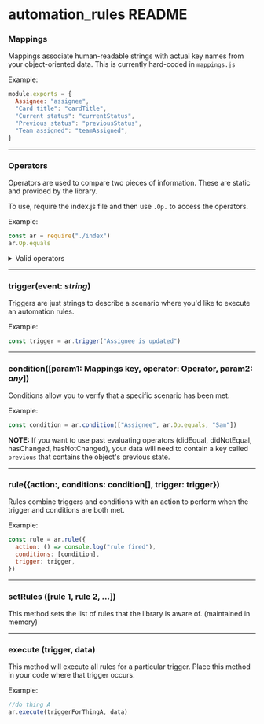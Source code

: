 # automation_rules README

### Mappings

Mappings associate human-readable strings with actual key names from your object-oriented data. This is currently hard-coded in `mappings.js`

Example:

```javascript
module.exports = {
  Assignee: "assignee",
  "Card title": "cardTitle",
  "Current status": "currentStatus",
  "Previous status": "previousStatus",
  "Team assigned": "teamAssigned",
}
```

<hr>

### Operators

Operators are used to compare two pieces of information. These are static and provided by the library.

To use, require the index.js file and then use `.Op.` to access the operators.

Example:

```javascript
const ar = require("./index")
ar.Op.equals
```

<details>
<summary>Valid operators</summary>
<ul>
<li>equals</li>
<li>doesNotEqual</li>
<li>didEqual</li>
<li>didNotEqual</li>
<li>doesInclude</li>
<li>doesNotInclude</li>
<li>hasChanged</li>
<li>hasNotChanged</li>
<li>isGreatherThan</li>
<li>isGreatherThanOrEqualTo</li>
<li>isLessThan</li>
<li>isLessThanOrEqualTo</li>
<li>isFalsy</li>
<li>isTruthy</li>
</ul>
</details>

<hr>

### trigger(event: _string_)

Triggers are just strings to describe a scenario where you'd like to execute an automation rules.

Example:

```javascript
const trigger = ar.trigger("Assignee is updated")
```

<hr>

### condition([param1: **Mappings** key, operator: **Operator**, param2: _any_])

Conditions allow you to verify that a specific scenario has been met.

Example:

```javascript
const condition = ar.condition(["Assignee", ar.Op.equals, "Sam"])
```

**NOTE:** If you want to use past evaluating operators (didEqual, didNotEqual, hasChanged, hasNotChanged), your data will need to contain a key called `previous` that contains the object's previous state.

<hr>

### rule({action:, conditions: **condition**[], trigger: **trigger**})

Rules combine triggers and conditions with an action to perform when the trigger and conditions are both met.

Example:

```javascript
const rule = ar.rule({
  action: () => console.log("rule fired"),
  conditions: [condition],
  trigger: trigger,
})
```

<hr>

### setRules ([rule 1, rule 2, ...])

This method sets the list of rules that the library is aware of. (maintained in memory)

<hr>

### execute (trigger, data)

This method will execute all rules for a particular trigger. Place this method in your code where that trigger occurs.

Example:

```javascript
//do thing A
ar.execute(triggerForThingA, data)
```
